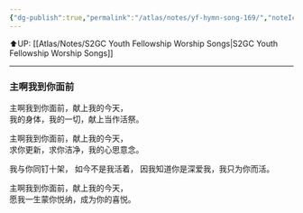 ```yaml
---
{"dg-publish":true,"permalink":"/atlas/notes/yf-hymn-song-169/","noteIcon":""}
---
```


⬆️UP: [[Atlas/Notes/S2GC Youth Fellowship Worship Songs\|S2GC Youth Fellowship Worship Songs]]

---

### 主啊我到你面前

主啊我到你面前，献上我的今天，  
我的身体，我的一切，献上当作活祭。  

主啊我到你面前，献上我的今天，  
求你更新，求你洁净，我的心思意念。

我与你同钉十架，  如今不是我活着，
因我知道你是深爱我，我只为你而活。  

主啊我到你面前，献上我的今天，  
愿我一生蒙你悦纳，成为你的喜悦。